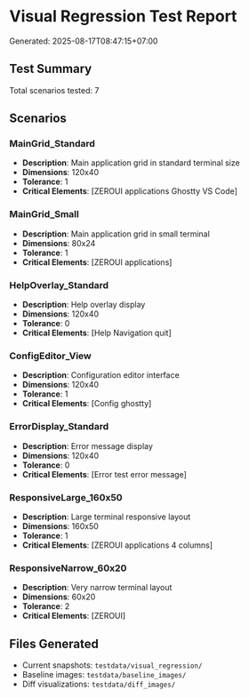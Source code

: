 # Visual Regression Test Report

Generated: 2025-08-17T08:47:15+07:00

## Test Summary

Total scenarios tested: 7

## Scenarios

### MainGrid_Standard
- **Description**: Main application grid in standard terminal size
- **Dimensions**: 120x40
- **Tolerance**: 1
- **Critical Elements**: [ZEROUI applications Ghostty VS Code]

### MainGrid_Small
- **Description**: Main application grid in small terminal
- **Dimensions**: 80x24
- **Tolerance**: 1
- **Critical Elements**: [ZEROUI applications]

### HelpOverlay_Standard
- **Description**: Help overlay display
- **Dimensions**: 120x40
- **Tolerance**: 0
- **Critical Elements**: [Help Navigation quit]

### ConfigEditor_View
- **Description**: Configuration editor interface
- **Dimensions**: 120x40
- **Tolerance**: 1
- **Critical Elements**: [Config ghostty]

### ErrorDisplay_Standard
- **Description**: Error message display
- **Dimensions**: 120x40
- **Tolerance**: 0
- **Critical Elements**: [Error test error message]

### ResponsiveLarge_160x50
- **Description**: Large terminal responsive layout
- **Dimensions**: 160x50
- **Tolerance**: 1
- **Critical Elements**: [ZEROUI applications 4 columns]

### ResponsiveNarrow_60x20
- **Description**: Very narrow terminal layout
- **Dimensions**: 60x20
- **Tolerance**: 2
- **Critical Elements**: [ZEROUI]

## Files Generated

- Current snapshots: `testdata/visual_regression/`
- Baseline images: `testdata/baseline_images/`
- Diff visualizations: `testdata/diff_images/`


